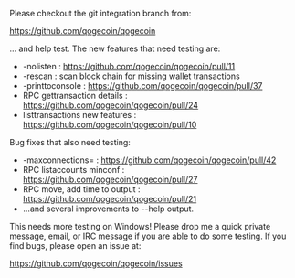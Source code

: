 Please checkout the git integration branch from:

https://github.com/qogecoin/qogecoin

... and help test.  The new features that need testing are:

* -nolisten : https://github.com/qogecoin/qogecoin/pull/11
* -rescan : scan block chain for missing wallet transactions
* -printtoconsole : https://github.com/qogecoin/qogecoin/pull/37
* RPC gettransaction details : https://github.com/qogecoin/qogecoin/pull/24
* listtransactions new features : https://github.com/qogecoin/qogecoin/pull/10

Bug fixes that also need testing:

* -maxconnections= : https://github.com/qogecoin/qogecoin/pull/42
* RPC listaccounts minconf : https://github.com/qogecoin/qogecoin/pull/27
* RPC move, add time to output : https://github.com/qogecoin/qogecoin/pull/21
* ...and several improvements to --help output.

This needs more testing on Windows!  Please drop me a quick private message, email, or IRC message if you are able to do some testing.  If you find bugs, please open an issue at:

https://github.com/qogecoin/qogecoin/issues

